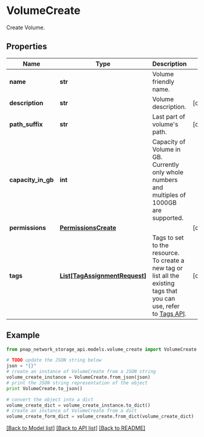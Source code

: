 # VolumeCreate

Create Volume.

## Properties

Name | Type | Description | Notes
------------ | ------------- | ------------- | -------------
**name** | **str** | Volume friendly name. | 
**description** | **str** | Volume description. | [optional] 
**path_suffix** | **str** | Last part of volume&#39;s path. | [optional] 
**capacity_in_gb** | **int** | Capacity of Volume in GB. Currently only whole numbers and multiples of 1000GB are supported. | 
**permissions** | [**PermissionsCreate**](PermissionsCreate.md) |  | [optional] 
**tags** | [**List[TagAssignmentRequest]**](TagAssignmentRequest.md) | Tags to set to the resource. To create a new tag or list all the existing tags that you can use, refer to [Tags API](https://developers.phoenixnap.com/docs/tags/1/overview). | [optional] 

## Example

```python
from pnap_network_storage_api.models.volume_create import VolumeCreate

# TODO update the JSON string below
json = "{}"
# create an instance of VolumeCreate from a JSON string
volume_create_instance = VolumeCreate.from_json(json)
# print the JSON string representation of the object
print VolumeCreate.to_json()

# convert the object into a dict
volume_create_dict = volume_create_instance.to_dict()
# create an instance of VolumeCreate from a dict
volume_create_form_dict = volume_create.from_dict(volume_create_dict)
```
[[Back to Model list]](../README.md#documentation-for-models) [[Back to API list]](../README.md#documentation-for-api-endpoints) [[Back to README]](../README.md)


